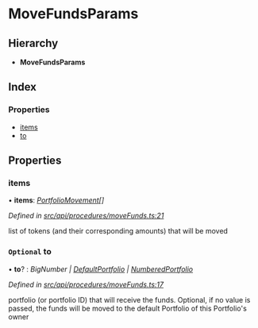 # MoveFundsParams

## Hierarchy

* **MoveFundsParams**

## Index

### Properties

* [items](movefundsparams.md#items)
* [to](movefundsparams.md#optional-to)

## Properties

### items

• **items**: [_PortfolioMovement_](portfoliomovement.md)_\[\]_

_Defined in_ [_src/api/procedures/moveFunds.ts:21_](https://github.com/PolymathNetwork/polymesh-sdk/blob/959efb76/src/api/procedures/moveFunds.ts#L21)

list of tokens \(and their corresponding amounts\) that will be moved

### `Optional` to

• **to**? : _BigNumber \|_ [_DefaultPortfolio_](../classes/defaultportfolio.md) _\|_ [_NumberedPortfolio_](../classes/numberedportfolio.md)

_Defined in_ [_src/api/procedures/moveFunds.ts:17_](https://github.com/PolymathNetwork/polymesh-sdk/blob/959efb76/src/api/procedures/moveFunds.ts#L17)

portfolio \(or portfolio ID\) that will receive the funds. Optional, if no value is passed, the funds will be moved to the default Portfolio of this Portfolio's owner

